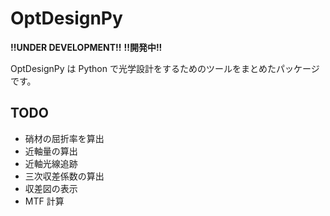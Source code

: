 # OptDesignPy

**!!UNDER DEVELOPMENT!!**
**!!開発中!!**

OptDesignPy は Python で光学設計をするためのツールをまとめたパッケージです。

## TODO
- 硝材の屈折率を算出
- 近軸量の算出
- 近軸光線追跡
- 三次収差係数の算出
- 収差図の表示
- MTF 計算
